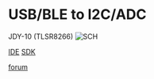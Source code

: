 # USB/BLE to I2C/ADC

JDY-10 (TLSR8266)
![SCH](https://github.com/pvvx/UBIA/blob/master/DOCs/img/tBLETST_JDY10_sch.gif)

[IDE](http://wiki.telink-semi.cn/dokuwiki/doku.php?id=menu:tools:ide_quick_start)
[SDK](http://wiki.telink-semi.cn/dokuwiki/doku.php?id=menu:chipset:tslr826x)

[forum](https://esp8266.ru/forum/threads/ble-modul-jdy-10-na-chipe-tlsr8266.4654/)

